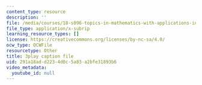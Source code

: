 ```yaml
---
content_type: resource
description: ''
file: /media/courses/18-s096-topics-in-mathematics-with-applications-in-finance-fall-2013/291a18add2234d0c5a83a2bfe31893b6_vc5dotshPZc.srt
file_type: application/x-subrip
learning_resource_types: []
license: https://creativecommons.org/licenses/by-nc-sa/4.0/
ocw_type: OCWFile
resourcetype: Other
title: 3play caption file
uid: 291a18ad-d223-4d0c-5a83-a2bfe31893b6
video_metadata:
  youtube_id: null
---
```

